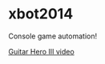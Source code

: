 xbot2014
========

Console game automation!

[Guitar Hero III video](https://www.youtube.com/watch?v=VtDMKWXlOP4)
